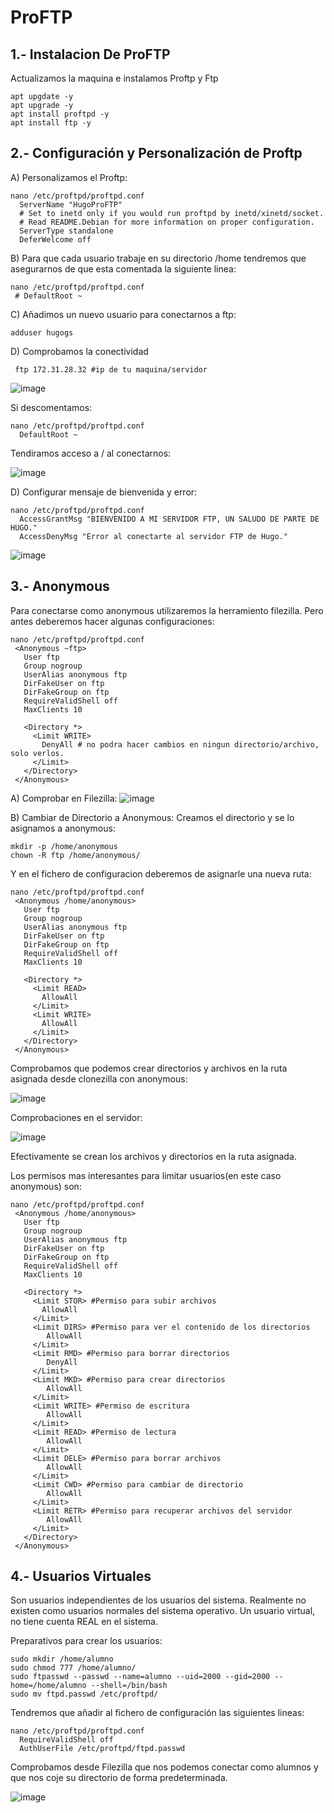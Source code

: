 # ProFTP


## 1.- Instalacion De ProFTP
Actualizamos la maquina e instalamos Proftp y Ftp
```
apt upgdate -y
apt upgrade -y
apt install proftpd -y
apt install ftp -y
```

## 2.- Configuración y Personalización de Proftp
A) Personalizamos el Proftp:
```
nano /etc/proftpd/proftpd.conf
  ServerName "HugoProFTP"
  # Set to inetd only if you would run proftpd by inetd/xinetd/socket.
  # Read README.Debian for more information on proper configuration.
  ServerType standalone
  DeferWelcome off
```
B) Para que cada usuario trabaje en su directorio /home tendremos que asegurarnos de que esta comentada la siguiente linea:
```
nano /etc/proftpd/proftpd.conf
 # DefaultRoot ~
```
C) Añadimos un nuevo usuario para conectarnos a ftp:
```
adduser hugogs
```
D) Comprobamos la conectividad
```
 ftp 172.31.28.32 #ip de tu maquina/servidor
```
![image](https://github.com/HugoGonzalezSalas/Proftpd/assets/114906900/f1058cb8-f415-4088-b877-2a09708e1124)

Si descomentamos:
```
nano /etc/proftpd/proftpd.conf
  DefaultRoot ~
```
Tendiramos acceso a / al conectarnos:

![image](https://github.com/HugoGonzalezSalas/Proftpd/assets/114906900/68086a48-dc99-4626-91b1-6d5b22d1d2ab)

D) Configurar mensaje de bienvenida y error:
```
nano /etc/proftpd/proftpd.conf
  AccessGrantMsg "BIENVENIDO A MI SERVIDOR FTP, UN SALUDO DE PARTE DE HUGO."
  AccessDenyMsg "Error al conectarte al servidor FTP de Hugo."
```
![image](https://github.com/HugoGonzalezSalas/Proftpd/assets/114906900/5edde289-e29d-4e54-9111-6d95dffb8549)

## 3.- Anonymous

Para conectarse como anonymous utilizaremos la herramiento filezilla. Pero antes deberemos hacer algunas configuraciones:
```
nano /etc/proftpd/proftpd.conf
 <Anonymous ~ftp>
   User ftp
   Group nogroup
   UserAlias anonymous ftp
   DirFakeUser on ftp
   DirFakeGroup on ftp
   RequireValidShell off
   MaxClients 10

   <Directory *>
     <Limit WRITE>
       DenyAll # no podra hacer cambios en ningun directorio/archivo, solo verlos.
     </Limit>
   </Directory>
 </Anonymous>
```
A) Comprobar en Filezilla:
![image](https://github.com/HugoGonzalezSalas/Proftpd/assets/114906900/440a2ea5-1269-4efb-a34b-3b6fe556141a)

B) Cambiar de Directorio a Anonymous:
Creamos el directorio y se lo asignamos a anonymous:
```
mkdir -p /home/anonymous
chown -R ftp /home/anonymous/
```
Y en el fichero de configuracion deberemos de asignarle una nueva ruta:
```
nano /etc/proftpd/proftpd.conf
 <Anonymous /home/anonymous>
   User ftp
   Group nogroup
   UserAlias anonymous ftp
   DirFakeUser on ftp
   DirFakeGroup on ftp
   RequireValidShell off
   MaxClients 10

   <Directory *>
     <Limit READ>
       AllowAll
     </Limit>
     <Limit WRITE>
       AllowAll
     </Limit>
   </Directory>
 </Anonymous>
```
Comprobamos que podemos crear directorios y archivos en la ruta asignada desde clonezilla con anonymous:

![image](https://github.com/HugoGonzalezSalas/Proftpd/assets/114906900/b419445b-eb5e-41e8-94bc-1fe0978a28d3)

Comprobaciones en el servidor:

![image](https://github.com/HugoGonzalezSalas/Proftpd/assets/114906900/0009c70a-cf28-4ac6-a80e-62a50d64f7db)

Efectivamente se crean los archivos y directorios en la ruta asignada.

Los permisos mas interesantes para limitar usuarios(en este caso anonymous) son:
```
nano /etc/proftpd/proftpd.conf
 <Anonymous /home/anonymous>
   User ftp
   Group nogroup
   UserAlias anonymous ftp
   DirFakeUser on ftp
   DirFakeGroup on ftp
   RequireValidShell off
   MaxClients 10

   <Directory *>
     <Limit STOR> #Permiso para subir archivos
       AllowAll
     </Limit>
     <Limit DIRS> #Permiso para ver el contenido de los directorios
        AllowAll
     </Limit>
     <Limit RMD> #Permiso para borrar directorios
        DenyAll
     </Limit>
     <Limit MKD> #Permiso para crear directorios
        AllowAll
     </Limit>
     <Limit WRITE> #Permiso de escritura
        AllowAll
     </Limit>
     <Limit READ> #Permiso de lectura
        AllowAll
     </Limit>
     <Limit DELE> #Permiso para borrar archivos
        AllowAll
     </Limit>
     <Limit CWD> #Permiso para cambiar de directorio
        AllowAll
     </Limit>
     <Limit RETR> #Permiso para recuperar archivos del servidor
        AllowAll
     </Limit>
   </Directory>
 </Anonymous>
```
## 4.- Usuarios Virtuales
Son usuarios independientes de los usuarios del sistema. Realmente no existen como usuarios normales del sistema operativo. Un usuario virtual, no tiene cuenta REAL en el sistema.

Preparativos para crear los usuarios:
```
sudo mkdir /home/alumno
sudo chmod 777 /home/alumno/
sudo ftpasswd --passwd --name=alumno --uid=2000 --gid=2000 --home=/home/alumno --shell=/bin/bash
sudo mv ftpd.passwd /etc/proftpd/
```
Tendremos que añadir al fichero de configuración las siguientes lineas:
```
nano /etc/proftpd/proftpd.conf
  RequireValidShell off
  AuthUserFile /etc/proftpd/ftpd.passwd
```
Comprobamos desde Filezilla que nos podemos conectar como alumnos y que nos coje su directorio de forma predeterminada.

![image](https://github.com/HugoGonzalezSalas/Proftpd/assets/114906900/9b031824-3fa4-48dd-8709-d4f7f92ee305)
